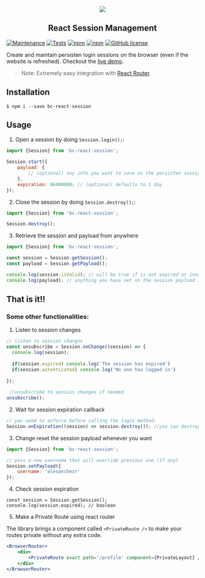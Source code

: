 <p align="center">
  <img src="https://assets.breatheco.de/apis/img/images.php?blob&random&cat=icon&tags=breathecode,128">
</p>

<p>
    <h2 align="center"> React Session Management </h2>
</p>

[![Maintenance](https://img.shields.io/badge/Maintained-yes-green.svg)](https://GitHub.com/breatheco-de/react-session.js/graphs/commit-activity)
[![Tests](https://api.travis-ci.org/breatheco-de/react-session.svg?branch=master)](https://travis-ci.org/breatheco-de/react-session)
[![npm](https://img.shields.io/npm/v/bc-react-session.svg)](https://www.npmjs.com/package/bc-react-session)
[![npm](https://img.shields.io/npm/dm/bc-react-session.svg)](https://www.npmjs.com/package/bc-react-session)
[![GitHub license](https://img.shields.io/github/license/Naereen/StrapDown.js.svg)](https://github.com/breatheco-de/react-session/blob/master/LICENSE)


Create and maintain persisten login sessions on the browser (even if the website is refreshed).
Checkout the [live demo](https://breatheco-de.github.io/react-session/).
> Note: Extremely easy integration with [React Router](https://github.com/ReactTraining/react-router).

## Installation

```
$ npm i --save bc-react-session
```

## Usage

1) Open a session by doing `Session.login();`:

```js
import {Session} from 'bc-react-session';

Session.start({ 
	payload: {
	    // (optional) any info you want to save on the persisten session
	},
	expiration: 86400000; // (optional) defaults to 1 day
});
```

2) Close the session by doing `Session.destroy();`:
```js
import {Session} from 'bc-react-session';

Session.destroy();
```

3) Retrieve the session and payload from anywhere
```js
import {Session} from 'bc-react-session';

const session = Session.getSession();
const payload = Session.getPayload();

console.log(session.isValid); // will be true if is not expired or innactive
console.log(payload); // anything you have set on the session payload is stored here

```

## That is it!!

### Some other functionalities:

1. Listen to session changes
```js
// listen to session changes
const unsubscribe = Session.onChange((session) => {
  console.log(session);
  
  if(session.expired) console.log('The session has expired')
  if(session.autenticated) console.log('No one has logged in')
  
});
 
 //unsubscribe to session changes if needed
unsubscribe();
```

2. Wait for session expiration callback
```js
// you need to enforce before calling the login method.
Session.onExpiration((session) => session.destroy()); //you can destroy the session if it expires
```

3. Change reset the session payload whenever you want
```js
import {Session} from 'bc-react-session';

// pass a new username that will override previous one (if any)
Session.setPayload({
    username: 'alesanchezr'
});
```

4. Check session expiration
```
const session = Session.getSession();
console.log(session.expired); // boolean
```

5. Make a Private Route using react router

The library brings a component called `<PrivateRoute />` to make your routes private without any extra code.

```jsx
<BrowserRouter>
    <div>
        <PrivateRoute exact path='/profile' component={PrivateLayout} />
    </div>
</BrowserRouter>
```
